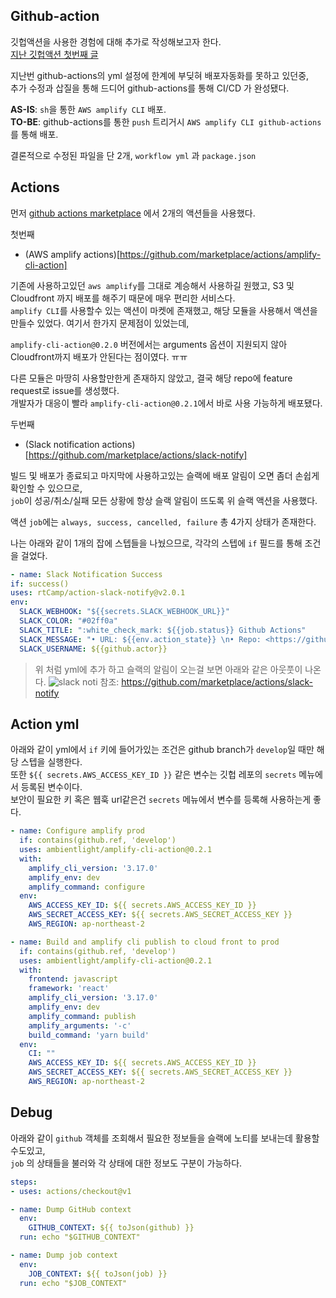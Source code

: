 ## Github-action

깃헙액션을 사용한 경험에 대해 추가로 작성해보고자 한다.  
[지난 깃헙액션 첫번째 글](https://github.com/juunone/TIL/blob/master/git/github-action.md)  

지난번 github-actions의 yml 설정에 한계에 부딪혀 배포자동화를 못하고 있던중,  
추가 수정과 삽질을 통해 드디어 github-actions를 통해 CI/CD 가 완성됐다.

**AS-IS**: `sh`을 통한 `AWS amplify CLI` 배포.  
**TO-BE**: github-actions를 통한 `push` 트리거시 `AWS amplify CLI github-actions`를 통해 배포.

결론적으로 수정된 파일을 단 2개, `workflow yml` 과 `package.json`  

## Actions

먼저 [github actions marketplace](https://github.com/marketplace/actions) 에서 2개의 액션들을 사용했다.

첫번째
- (AWS amplify actions)[https://github.com/marketplace/actions/amplify-cli-action]   

기존에 사용하고있던 `aws amplify`를 그대로 계승해서 사용하길 원했고, S3 및 Cloudfront 까지 배포를 해주기 때문에
매우 편리한 서비스다.  
`amplify CLI`를 사용할수 있는 액션이 마켓에 존재했고, 해당 모듈을 사용해서 액션을 만들수 있었다.
여기서 한가지 문제점이 있었는데, 

`amplify-cli-action@0.2.0` 버전에서는 arguments 옵션이 지원되지 않아
Cloudfront까지 배포가 안된다는 점이였다. ㅠㅠ

다른 모듈은 마땅히 사용할만한게 존재하지 않았고, 결국 해당 repo에 feature request로 issue를 생성했다.  
개발자가 대응이 빨라 `amplify-cli-action@0.2.1`에서 바로 사용 가능하게 배포됐다.

두번째
- (Slack notification actions)[https://github.com/marketplace/actions/slack-notify]

빌드 및 배포가 종료되고 마지막에 사용하고있는 슬랙에 배포 알림이 오면 좀더 손쉽게 확인할 수 있으므로,  
`job`이 성공/취소/실패 모든 상황에 항상 슬랙 알림이 뜨도록 위 슬랙 액션을 사용했다.

액션 `job`에는 `always, success, cancelled, failure` 총 4가지 상태가 존재한다.

나는 아래와 같이 1개의 잡에 스텝들을 나눴으므로, 각각의 스텝에 `if` 필드를 통해 조건을 걸었다.

```yml
- name: Slack Notification Success
if: success()
uses: rtCamp/action-slack-notify@v2.0.1
env:
  SLACK_WEBHOOK: "${{secrets.SLACK_WEBHOOK_URL}}"
  SLACK_COLOR: "#02ff0a"
  SLACK_TITLE: ":white_check_mark: ${{job.status}} Github Actions"
  SLACK_MESSAGE: "• URL: ${{env.action_state}} \n• Repo: <https://github.com/${{github.repository}}|${{github.repository}}> \n• Commit: <${{github.event.head_commit.URL}}|${{github.event.head_commit.id}}>"
  SLACK_USERNAME: ${{github.actor}}
```

> 위 처럼 yml에 추가 하고 슬랙의 알림이 오는걸 보면 아래와 같은 아웃풋이 나온다.
![slack noti](https://user-images.githubusercontent.com/35126809/79085365-390bb100-7d73-11ea-89f7-dd13dd139619.png)
참조: https://github.com/marketplace/actions/slack-notify

## Action yml

아래와 같이 yml에서 `if` 키에 들어가있는 조건은 github branch가 `develop`일 때만 해당 스텝을 실행한다.  
또한 `${{ secrets.AWS_ACCESS_KEY_ID }}` 같은 변수는 깃헙 레포의 `secrets` 메뉴에서 등록된 변수이다.  
보안이 필요한 키 혹은 웹훅 url같은건 `secrets` 메뉴에서 변수를 등록해 사용하는게 좋다.

```yml
- name: Configure amplify prod
  if: contains(github.ref, 'develop')  
  uses: ambientlight/amplify-cli-action@0.2.1
  with:
    amplify_cli_version: '3.17.0'
    amplify_env: dev
    amplify_command: configure
  env:
    AWS_ACCESS_KEY_ID: ${{ secrets.AWS_ACCESS_KEY_ID }}
    AWS_SECRET_ACCESS_KEY: ${{ secrets.AWS_SECRET_ACCESS_KEY }}
    AWS_REGION: ap-northeast-2

- name: Build and amplify cli publish to cloud front to prod
  if: contains(github.ref, 'develop')  
  uses: ambientlight/amplify-cli-action@0.2.1
  with:
    frontend: javascript
    framework: 'react'
    amplify_cli_version: '3.17.0'
    amplify_env: dev
    amplify_command: publish
    amplify_arguments: '-c'
    build_command: 'yarn build'
  env:
    CI: ""
    AWS_ACCESS_KEY_ID: ${{ secrets.AWS_ACCESS_KEY_ID }}
    AWS_SECRET_ACCESS_KEY: ${{ secrets.AWS_SECRET_ACCESS_KEY }}
    AWS_REGION: ap-northeast-2
```

## Debug

아래와 같이 `github` 객체를 조회해서 필요한 정보들을 슬랙에 노티를 보내는데 활용할수도있고,  
`job` 의 상태들을 불러와 각 상태에 대한 정보도 구분이 가능하다.

```yml
steps:
- uses: actions/checkout@v1

- name: Dump GitHub context
  env:
    GITHUB_CONTEXT: ${{ toJson(github) }}
  run: echo "$GITHUB_CONTEXT"

- name: Dump job context
  env:
    JOB_CONTEXT: ${{ toJson(job) }}
  run: echo "$JOB_CONTEXT"  
```






